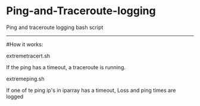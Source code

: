 # Ping-and-Traceroute-logging

Ping and traceroute logging bash script
_______________________________________

#How it works:


extremetracert.sh

If the ping has a timeout, a traceroute is running.

extremeping.sh

If one of te ping ip's in iparray has a timeout, Loss and ping times are logged
